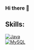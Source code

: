 ### Hi there 👋



## Skills:
[![Java](https://img.shields.io/badge/Java-FA7343?style=for-the-badge&logo=java&logoColor=orange&labelColor=white)]()
</br>
[![MySQL](https://img.shields.io/badge/MySQL-4479A1?style=for-the-badge&logo=mysql&logoColor=blue&labelColor=white)]()
